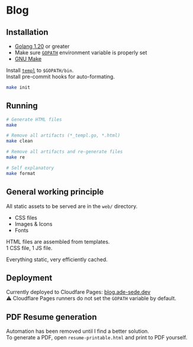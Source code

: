 # Blog

## Installation

- [Golang 1.20](https://go.dev/doc/install) or greater
- Make sure [`GOPATH`](https://go.dev/wiki/GOPATH) environment variable is properly set
- [GNU Make](https://www.gnu.org/software/make/)

Install [`templ`](https://github.com/a-h/templ) to `$GOPATH/bin`.  
Install pre-commit hooks for auto-formating.

```bash
make init
```

## Running

```bash
# Generate HTML files
make

# Remove all artifacts (*_templ.go, *.html)
make clean

# Remove all artifacts and re-generate files
make re

# Self explanatory
make format
```

## General working principle

All static assets to be served are in the `web/` directory.

- CSS files
- Images & Icons
- Fonts

HTML files are assembled from templates.  
1 CSS file, 1 JS file.

Everything static, very efficiently cached.

## Deployment

Currently deployed to Cloudfare Pages: [blog.ade-sede.dev](https://blog.ade-sede.dev)  
⚠️ Cloudflare Pages runners do not set the `GOPATH` variable by default.

## PDF Resume generation

Automation has been removed until I find a better solution.  
To generate a PDF, open `resume-printable.html` and print to PDF yourself.

